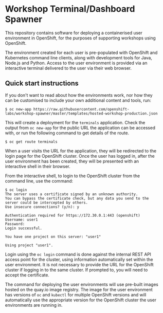 Workshop Terminal/Dashboard Spawner
===================================

This repository contains software for deploying a containerised user environment in OpenShift, for the purposes of supporting workshops using OpenShift.

The environment created for each user is pre-populated with OpenShift and Kubernetes command line clients, along with development tools for Java, Node.js and Python. Access to the user environment is provided via an interactive terminal delivered to the user via their web browser.

Quick start instructions
------------------------

If you don't want to read about how the environments work, nor how they can be customised to include your own additional content and tools, run:

```
$ oc new-app https://raw.githubusercontent.com/openshift-labs/workshop-spawner/master/templates/hosted-workshop-production.json
```

This will create a deployment for the ``terminals`` application. Check the output from ``oc new-app`` for the public URL the application can be accessed with, or run the following command to get details of the route.

```
$ oc get route terminals
```

When a user visits the URL for the application, they will be redirected to the login page for the OpenShift cluster. Once the user has logged in, after the  user environment has been created, they will be presented with an interactive shell in their browser.

From the interactive shell, to login to the OpenShift cluster from the command line, use the command:

```
$ oc login
The server uses a certificate signed by an unknown authority.
You can bypass the certificate check, but any data you send to the server could be intercepted by others.
Use insecure connections? (y/n): y

Authentication required for https://172.30.0.1:443 (openshift)
Username: user1
Password:
Login successful.

You have one project on this server: "user1"

Using project "user1".
```

Login using the ``oc login`` command is done against the internal REST API access point for the cluster, using information automatically set within the user environment. It is not necessary to provide the URL for the OpenShift cluster if logging in to the same cluster. If prompted to, you will need to accept the certificate.

The command for deploying the user environments will use pre-built images hosted on the quay.io image registry. The image for the user environment has versions of ``oc`` and ``kubectl`` for multiple OpenShift versions and will automatically use the appropriate version for the OpenShift cluster the user environments are running in.
